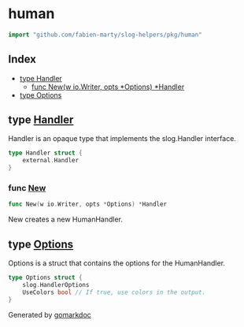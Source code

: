 <!-- Code generated by gomarkdoc. DO NOT EDIT -->

# human

```go
import "github.com/fabien-marty/slog-helpers/pkg/human"
```

## Index

- [type Handler](<#Handler>)
  - [func New\(w io.Writer, opts \*Options\) \*Handler](<#New>)
- [type Options](<#Options>)


<a name="Handler"></a>
## type [Handler](<https://github.com/fabien-marty/slog-helpers/blob/main/pkg/human/human-handler.go#L19-L21>)

Handler is an opaque type that implements the slog.Handler interface.

```go
type Handler struct {
    external.Handler
}
```

<a name="New"></a>
### func [New](<https://github.com/fabien-marty/slog-helpers/blob/main/pkg/human/human-handler.go#L30>)

```go
func New(w io.Writer, opts *Options) *Handler
```

New creates a new HumanHandler.

<a name="Options"></a>
## type [Options](<https://github.com/fabien-marty/slog-helpers/blob/main/pkg/human/human-handler.go#L24-L27>)

Options is a struct that contains the options for the HumanHandler.

```go
type Options struct {
    slog.HandlerOptions
    UseColors bool // If true, use colors in the output.
}
```

Generated by [gomarkdoc](<https://github.com/princjef/gomarkdoc>)
